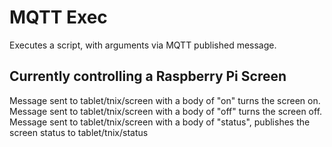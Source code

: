 # MQTT Exec
Executes a script, with arguments via MQTT published message. 

## Currently controlling a Raspberry Pi Screen

Message sent to tablet/tnix/screen with a body of "on" turns the screen on.
Message sent to tablet/tnix/screen with a body of "off" turns the screen off.
Message sent to tablet/tnix/screen with a body of "status", publishes the screen status to tablet/tnix/status